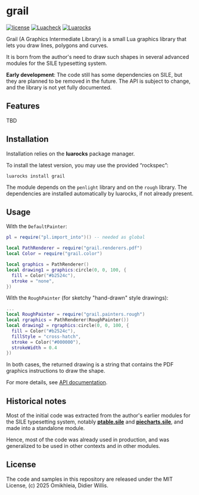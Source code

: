 # grail

[![license](https://img.shields.io/github/license/Omikhleia/grail?label=License)](LICENSE)
[![Luacheck](https://img.shields.io/github/actions/workflow/status/Omikhleia/grail/luacheck.yml?branch=main&label=Luacheck&logo=Lua)](https://github.com/Omikhleia/grail/actions?workflow=Luacheck)
[![Luarocks](https://img.shields.io/luarocks/v/Omikhleia/grail?label=Luarocks&logo=Lua)](https://luarocks.org/modules/Omikhleia/grail)

Grail (A Graphics Intermediate Library) is a small Lua graphics library that lets you draw lines, polygons and curves.

It is born from the author's need to draw such shapes in several advanced modules for the SILE typesetting system.

**Early development**: 
The code still has some dependencies on SILE, but they are planned to be removed in the future.
The API is subject to change, and the library is not yet fully documented.

## Features

TBD

## Installation

Installation relies on the **luarocks** package manager.

To install the latest version, you may use the provided “rockspec”:

```
luarocks install grail
```

The module depends on the `penlight` library and on the `rough` library. The dependencies are installed automatically by luarocks, if not already present.

## Usage

With the `DefaultPainter`:

```lua
pl = require("pl.import_into")() -- needed as global

local PathRenderer = require("grail.renderers.pdf")
local Color = require("grail.color")

local graphics = PathRenderer()
local drawing1 = graphics:circle(0, 0, 100, {
  fill = Color("#b2524c"),
  stroke = "none",
})
```

With the `RoughPainter` (for sketchy "hand-drawn" style drawings):

```lua
...
local RoughPainter = require("grail.painters.rough")
local rgraphics = PathRenderer(RoughPainter())
local drawing2 = rgraphics:circle(0, 0, 100, {
  fill = Color("#b2524c"),
  fillStyle = "cross-hatch",
  stroke = Color("#000000"),
  strokeWidth = 0.4
})
```

In both cases, the returned drawing is a string that contains the PDF graphics instructions to draw the shape.

For more details, see [API documentation](./grail/API.md).

## Historical notes

Most of the initial code was extracted from the author's earlier modules for the SILE typesetting system, notably [**ptable.sile**](https://github.com/Omikhleia/ptable.sile) and [**piecharts.sile**](https://github.com/Omikhleia/piecharts.sile), and made into a standalone module.

Hence, most of the code was already used in production, and was generalized to be used in other contexts and in other modules.

## License

The code and samples in this repository are released under the MIT License, (c) 2025 Omikhleia, Didier Willis.
